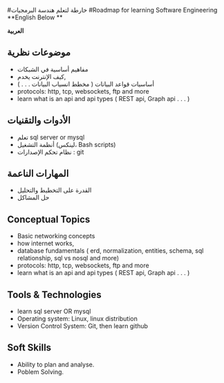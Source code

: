 #خارطة لتعلم هندسة البرمجيات
#Roadmap for learning Software Engineering
**English Below **


**العربية**

## موضوعات نظرية
- مفاهيم أساسية في الشبكات
- كيف الإنترنت يخدم,
- أساسيات قواعد البيانات ( مخطط  انسياب البيانات .  . . )
- protocols: http, tcp, websockets, ftp and more
- learn what is an api and api types ( REST api, Graph api . . . )

## الأدوات والتقنيات
- تعلم sql server or mysql
- أنظمة التشغيل (لينكس، Bash scripts)
- نظام تحكم الإصدارات : git

## المهارات الناعمة
- القدرة على التخطيط والتحليل
- حل المشاكل

## Conceptual Topics
- Basic networking concepts
- how internet works,
- database fundamentals ( erd, normalization, entities, schema, sql relationship,  sql vs nosql and more)
- protocols: http, tcp, websockets, ftp and more
- learn what is an api and api types ( REST api, Graph api . . . )

## Tools & Technologies
- learn sql server OR mysql 
- Operating system: Linux, linux distribution
- Version Control System: Git, then learn github

## Soft Skills 
- Ability to plan and analyse.
- Poblem Solving.
